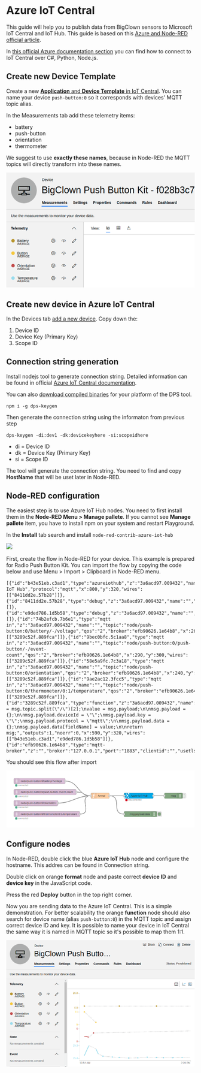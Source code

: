 # Azure IoT Central

This guide will help you to publish data from BigClown sensors to Microsoft IoT Central and IoT Hub. This guide is based on this [Azure and Node-RED official article](https://azure.microsoft.com/es-es/blog/connecting-node-red-to-azure-iot-central/).

In [this official Azure documentation section](https://docs.microsoft.com/cs-cz/azure/iot-central/howto-generate-connection-string) you can find how to connect to IoT Central over C\#, Python, Node.js.

## Create new Device Template

Create a new [**Application** and **Device Template** in IoT Central](https://docs.microsoft.com/cs-cz/azure/iot-central/tutorial-define-device-type). You can name your device `push-button:0` so it corresponds with devices' MQTT topic alias.

In the Measurements tab add these telemetry items:

* battery
* push-button
* orientation
* thermometer

We suggest to use **exactly these names**, because in Node-RED the MQTT topics will directly transform into these names.

![](../.gitbook/assets/image%20%284%29.png)

## Create new device in Azure IoT Central

In the Devices tab [add a new device](https://docs.microsoft.com/en-us/azure/iot-central/tutorial-add-device#add-a-real-device). Copy down the:

1. Device ID
2. Device Key \(Primary Key\)
3. Scope ID

## Connection string generation

Install nodejs tool to generate connection string. Detailed information can be found in official [Azure IoT Central documentation](https://docs.microsoft.com/en-us/azure/iot-central/tutorial-add-device#generate-the-connection-string).

You can also [download compiled binaries](https://github.com/Azure/dps-keygen/tree/master/bin) for your platform of the DPS tool.

```text
npm i -g dps-keygen
```

Then generate the connection string using the informaton from previous step

```text
dps-keygen -di:dev1 -dk:devicekeyhere -si:scopeidhere
```

* di = Device ID
* dk = Device Key \(Primary Key\)
* si = Scope ID

The tool will generate the connection string. You need to find and copy **HostName** that will be uset later in Node-RED.

## Node-RED configuration

The easiest step is to use Azure IoT Hub nodes. You need to first install them in the **Node-RED Menu &gt; Manage pallete**. If you cannot see **Manage pallete** item, you have to install npm on your system and restart Playground.

In the **Install** tab search and install `node-red-contrib-azure-iot-hub`

![](../.gitbook/assets/image.png)

First, create the flow in Node-RED for your device. This example is prepared for Radio Push Button Kit. You can import the flow by copying the code below and use Menu &gt; Import &gt; Clipboard in Node-RED menu.

```text
[{"id":"b43e51eb.c3ad1","type":"azureiothub","z":"3a6acd97.009432","name":"Azure IoT Hub","protocol":"mqtt","x":800,"y":320,"wires":[["8411dd2e.57b28"]]},{"id":"8411dd2e.57b28","type":"debug","z":"3a6acd97.009432","name":"","active":false,"tosidebar":true,"console":false,"tostatus":false,"complete":"true","x":990,"y":320,"wires":[]},{"id":"e9ded786.1d5b58","type":"debug","z":"3a6acd97.009432","name":"","active":true,"tosidebar":true,"console":false,"tostatus":false,"complete":"payload.data","x":810,"y":420,"wires":[]},{"id":"74b2efcb.7b6e1","type":"mqtt in","z":"3a6acd97.009432","name":"","topic":"node/push-button:0/battery/-/voltage","qos":"2","broker":"efb90626.1e64b8","x":260,"y":240,"wires":[["3289c52f.889fca"]]},{"id":"9bec0bfc.5c1aa8","type":"mqtt in","z":"3a6acd97.009432","name":"","topic":"node/push-button:0/push-button/-/event-count","qos":"2","broker":"efb90626.1e64b8","x":290,"y":300,"wires":[["3289c52f.889fca"]]},{"id":"58e5a9fc.7c3a18","type":"mqtt in","z":"3a6acd97.009432","name":"","topic":"node/push-button:0/orientation","qos":"2","broker":"efb90626.1e64b8","x":240,"y":360,"wires":[["3289c52f.889fca"]]},{"id":"9ae2ac12.3fcc5","type":"mqtt in","z":"3a6acd97.009432","name":"","topic":"node/push-button:0/thermometer/0:1/temperature","qos":"2","broker":"efb90626.1e64b8","x":300,"y":420,"wires":[["3289c52f.889fca"]]},{"id":"3289c52f.889fca","type":"function","z":"3a6acd97.009432","name":"format","func":"fieldName = msg.topic.split(\"/\")[2];\nvalue = msg.payload;\n\nmsg.payload = {};\n\nmsg.payload.deviceId = \"\";\nmsg.payload.key = \"\";\nmsg.payload.protocol = \"mqtt\";\n\nmsg.payload.data = {};\nmsg.payload.data[fieldName] = value;\n\nreturn msg;","outputs":1,"noerr":0,"x":590,"y":320,"wires":[["b43e51eb.c3ad1","e9ded786.1d5b58"]]},{"id":"efb90626.1e64b8","type":"mqtt-broker","z":"","broker":"127.0.0.1","port":"1883","clientid":"","usetls":false,"compatmode":true,"keepalive":"60","cleansession":true,"birthTopic":"","birthQos":"0","birthPayload":"","willTopic":"","willQos":"0","willPayload":""}]
```

You should see this flow after import

![](../.gitbook/assets/image%20%285%29.png)

## Configure nodes

In Node-RED, double click the blue **Azure IoT Hub** node and configure the hostname. This addres can be found in Connection string.

Double click on orange **format** node and paste correct **device ID** and **device key** in the JavaScript code.

Press the red **Deploy** button in the top right corner.

Now you are sending data to the Azure IoT Central. This is a simple demonstration. For better scalability the orange **function** node should also search for device name \(alias `push-button:0`\) in the MQTT topic and assign correct device ID and key. It is possible to name your device in IoT Central the same way it is named in MQTT topic so it's possible to map them 1:1.

![](../.gitbook/assets/image%20%282%29.png)

